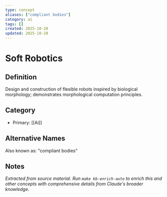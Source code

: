 ```yaml
---
type: concept
aliases: ["compliant bodies"]
category: ai
tags: []
created: 2025-10-20
updated: 2025-10-20
---
```


# Soft Robotics

## Definition

Design and construction of flexible robots inspired by biological morphology; demonstrates morphological computation principles.

## Category

- Primary: [[Ai]]

## Alternative Names

Also known as: "compliant bodies"

## Notes

*Extracted from source material. Run `make kb-enrich-auto` to enrich this and other concepts with comprehensive details from Claude's broader knowledge.*
